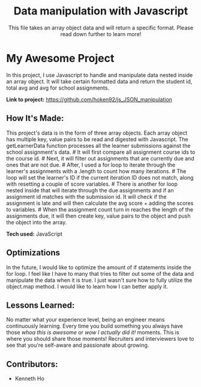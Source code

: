 <!--
Hey, thanks for using the awesome-readme-template template.
If you have any enhancements, then fork this project and create a pull request
or just open an issue with the label "enhancement".

Don't forget to give this project a star for additional support ;)
Maybe you can mention me or this repo in the acknowledgements too
-->
<div align="center">
  <h1>Data manipulation with Javascript</h1>
  <p>
    This file takes an array object data and will return a specific format. Please read down further to learn more! 
  </p>
</div>

# My Awesome Project

In this project, I use Javascript to handle and manipulate data nested inside an array object. It will take certain formatted data and return the student id, total avg and avg for school assignments.

**Link to project:** https://github.com/hoken92/js_JSON_manipulation

## How It's Made:

This project's data is in the form of three array objects. Each array object has multiple key, value pairs to be read and digested with Javascript. The getLearnerData function processes all the learner submissions against the school assignment's data. # It will first compare all assignment course ids to the course id. # Next, it will filter out assignments that are currently due and ones that are not due. # After, I used a for loop to iterate through the learner's assignments with a .length to count how many iterations. # The loop will set the learner's ID if the current iteration ID does not match, along with resetting a couple of score variables. # There is another for loop nested inside that will iterate through the due assignments and if an assignment id matches with the submission id. It will check if the assignment is late and will then calculate the avg score + adding the scores to variables. # When the assignment count turn in reaches the length of the assignments due, it will then create key, value pairs to the object and push the object into the array.

**Tech used:** JavaScript

## Optimizations

In the future, I would like to optimize the amount of if statements inside the for loop. I feel like I have to many that tries to filter out some of the data and manipulate the data when it is true. I just wasn't sure how to fully utilize the object.map method. I would like to learn how I can better apply it.

## Lessons Learned:

No matter what your experience level, being an engineer means continuously learning. Every time you build something you always have those _whoa this is awesome_ or _wow I actually did it!_ moments. This is where you should share those moments! Recruiters and interviewers love to see that you're self-aware and passionate about growing.

## Contributors:

- Kenneth Ho
